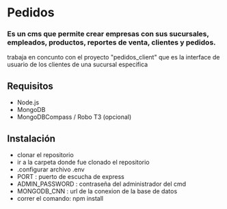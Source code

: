 # Pedidos
### Es un cms que permite crear empresas con sus sucursales, empleados, productos, reportes de venta, clientes y pedidos. 
trabaja en concunto con el proyecto "pedidos_client" que es la interface de usuario de los clientes de una sucursal especifica
## Requisitos
* Node.js
* MongoDB
* MongoDBCompass / Robo T3 (opcional)
## Instalación
* clonar el repositorio
* ir a la carpeta donde fue clonado el repositorio
* .configurar archivo .env
 * PORT           : puerto de escucha de express
 * ADMIN_PASSWORD : contraseña del administrador del cmd
 * MONGODB_CNN    : url de la conexion de la base de datos 
* correr el comando: npm install 

